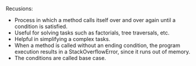 Recusions:

- Process in which a method calls itself over and over again until a condition is satisfied.
- Useful for solving tasks such as factorials, tree traversals, etc.
- Helpful in simplifying a complex tasks.
- When a method is called without an ending condition, the program execution results in a StackOverflowError, since it runs out of memory.
- The conditions are called base case.
